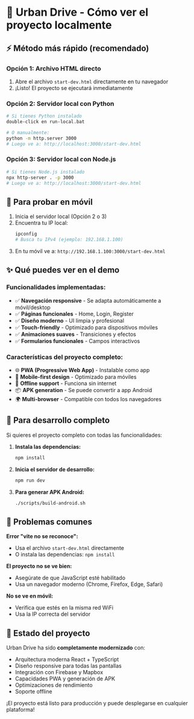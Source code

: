 # 🚗 Urban Drive - Cómo ver el proyecto localmente

## ⚡ **Método más rápido (recomendado)**

### **Opción 1: Archivo HTML directo**
1. Abre el archivo `start-dev.html` directamente en tu navegador
2. ¡Listo! El proyecto se ejecutará inmediatamente

### **Opción 2: Servidor local con Python**
```bash
# Si tienes Python instalado
double-click en run-local.bat

# O manualmente:
python -m http.server 3000
# Luego ve a: http://localhost:3000/start-dev.html
```

### **Opción 3: Servidor local con Node.js**
```bash
# Si tienes Node.js instalado
npx http-server . -p 3000
# Luego ve a: http://localhost:3000/start-dev.html
```

## 📱 **Para probar en móvil**

1. Inicia el servidor local (Opción 2 o 3)
2. Encuentra tu IP local:
   ```bash
   ipconfig
   # Busca tu IPv4 (ejemplo: 192.168.1.100)
   ```
3. En tu móvil ve a: `http://192.168.1.100:3000/start-dev.html`

## ✨ **Qué puedes ver en el demo**

### **Funcionalidades implementadas:**
- ✅ **Navegación responsive** - Se adapta automáticamente a móvil/desktop
- ✅ **Páginas funcionales** - Home, Login, Register
- ✅ **Diseño moderno** - UI limpia y profesional
- ✅ **Touch-friendly** - Optimizado para dispositivos móviles
- ✅ **Animaciones suaves** - Transiciones y efectos
- ✅ **Formularios funcionales** - Campos interactivos

### **Características del proyecto completo:**
- 🌐 **PWA (Progressive Web App)** - Instalable como app
- 📱 **Mobile-first design** - Optimizado para móviles
- 🔄 **Offline support** - Funciona sin internet
- 📦 **APK generation** - Se puede convertir a app Android
- 🌍 **Multi-browser** - Compatible con todos los navegadores

## 🔧 **Para desarrollo completo**

Si quieres el proyecto completo con todas las funcionalidades:

1. **Instala las dependencias:**
   ```bash
   npm install
   ```

2. **Inicia el servidor de desarrollo:**
   ```bash
   npm run dev
   ```

3. **Para generar APK Android:**
   ```bash
   ./scripts/build-android.sh
   ```

## 🎯 **Problemas comunes**

**Error "vite no se reconoce":**
- Usa el archivo `start-dev.html` directamente
- O instala las dependencias: `npm install`

**El proyecto no se ve bien:**
- Asegúrate de que JavaScript esté habilitado
- Usa un navegador moderno (Chrome, Firefox, Edge, Safari)

**No se ve en móvil:**
- Verifica que estés en la misma red WiFi
- Usa la IP correcta del servidor

## 🚀 **Estado del proyecto**

Urban Drive ha sido **completamente modernizado** con:
- Arquitectura moderna React + TypeScript
- Diseño responsive para todas las pantallas
- Integración con Firebase y Mapbox
- Capacidades PWA y generación de APK
- Optimizaciones de rendimiento
- Soporte offline

¡El proyecto está listo para producción y puede desplegarse en cualquier plataforma!
